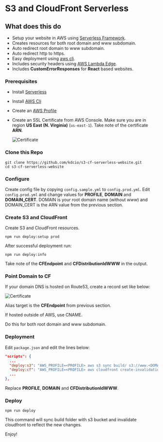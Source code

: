 # S3 and CloudFront Serverless

## What does this do

- Setup your website in AWS using [Serverless Framework](https://www.serverless.com/).
- Creates resources for both root domain and www subdomain.
- Auto redirect root domain to www subdomain.
- Auto redirect http to https.
- Easy deployment using [aws cli](https://docs.aws.amazon.com/cli/latest/userguide/install-cliv2.html).
- Includes security headers using [AWS Lambda Edge](https://aws.amazon.com/lambda/edge/).
- Includes **CustomErrorResponses** for **React** based websites.

### Prerequisites

- Install [Serverless](https://www.serverless.com/framework/docs/getting-started/)

- Install [AWS Cli](https://docs.aws.amazon.com/cli/latest/userguide/install-cliv2.html)

- Create an [AWS Profile](https://docs.aws.amazon.com/cli/latest/userguide/cli-chap-configure.html)

- Create an SSL Certificate from AWS Console. Make sure you are in region **US East (N. Virginia)** (`us-east-1`). Take note of the certificate **ARN**.

  ![Certificate](docs/images/certificate.png)

### Clone this Repo

```terminal
git clone https://github.com/kdcio/s3-cf-serverless-website.git
cd s3-cf-serverless-website
```

### Configure

Create config file by copying `config.sample.yml` to `config.prod.yml`. Edit `config.prod.yml` and change values for **PROFILE**, **DOMAIN** and **DOMAIN_CERT**. DOMAIN is your root domain name (without _www_) and DOMAIN_CERT is the ARN value from the previous section.

### Create S3 and CloudFront

Create S3 and CloudFront resources.

```terminal
npm run deploy:setup prod
```

After successful deployment run:

```terminal
npm run deploy:info
```

Take note of the **CFEndpoint** and **CFDistributionIdWWW** in the output.

### Point Domain to CF

If your domain DNS is hosted on Route53, create a record set like below:

![Certificate](docs/images/route53.png)

Alias target is the **CFEndpoint** from previous section.

If hosted outside of AWS, use CNAME.

Do this for both root domain and www subdomain.

### Deployment

Edit `package.json` and edit the lines below:

```json
"scripts": {
  ...
  "deploy:s3": "AWS_PROFILE=<PROFILE> aws s3 sync build/ s3://www.<DOMAIN>",
  "deploy:cf": "AWS_PROFILE=<PROFILE> aws cloudfront create-invalidation --distribution-id <CFDistributionIdWWW> --paths \"/*\"",
  ...
},
```

Replace **PROFILE**, **DOMAIN** and **CFDistributionIdWWW**.

### Deploy

```terminal
npm run deploy
```

This command will sync build folder with s3 bucket and invalidate cloudfront to reflect the new changes.

Enjoy!
